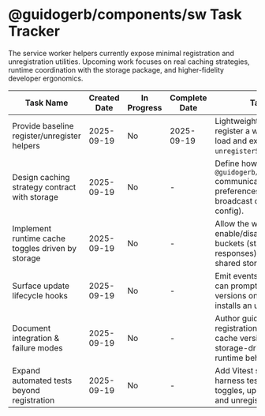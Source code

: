 # @guidogerb/components/sw Task Tracker

The service worker helpers currently expose minimal registration and unregistration utilities. Upcoming work focuses on real
caching strategies, runtime coordination with the storage package, and higher-fidelity developer ergonomics.

| Task Name | Created Date | In Progress | Complete Date | Task Details |
| --- | --- | --- | --- | --- |
| Provide baseline register/unregister helpers | 2025-09-19 | No | 2025-09-19 | Lightweight helpers already register a worker on window load and expose an `unregisterSW` convenience. |
| Design caching strategy contract with storage | 2025-09-19 | No | - | Define how `@guidogerb/components/storage` communicates cache preferences (e.g., via broadcast channel or shared config). |
| Implement runtime cache toggles driven by storage | 2025-09-19 | No | - | Allow the worker to enable/disable caching buckets (static assets, API responses) based on the shared storage controller. |
| Surface update lifecycle hooks | 2025-09-19 | No | - | Emit events/promises so apps can prompt users about new versions once the worker installs an updated bundle. |
| Document integration & failure modes | 2025-09-19 | No | - | Author guides covering registration prerequisites, cache versioning, and how storage-driven toggles affect runtime behaviour. |
| Expand automated tests beyond registration | 2025-09-19 | No | - | Add Vitest suites or worker harness tests covering cache toggles, update notifications, and unregister fallbacks. |
